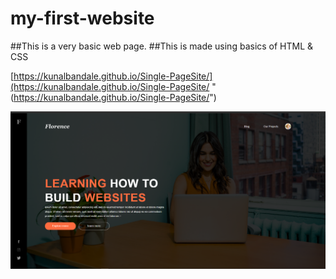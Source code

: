 # my-first-website
##This is a very basic web page.
##This is made using basics of HTML & CSS


[https://kunalbandale.github.io/Single-PageSite/](https://kunalbandale.github.io/Single-PageSite/ "(https://kunalbandale.github.io/Single-PageSite/")

![website](https://github.com/kunalbandale/Single-PageSite/blob/master/images/image.png )



